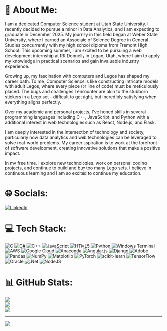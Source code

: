 # 💫 About Me:
I am a dedicated Computer Science student at Utah State University. I recently decided to pursue a minor in Data Analytics, and I am expecting to graduate in December 2025. My journey in this field began at Weber State University, where I earned an Associate of Science Degree in General Studies concurrently with my high school diploma from Fremont High School. This upcoming summer, I am excited to be pursuing a web development internship at RR Donnelly in Logan, Utah, where I aim to apply my knowledge in practical scenarios and gain invaluable industry experience.

Growing up, my fascination with computers and Legos has shaped my career path. To me, Computer Science is like constructing intricate models with adult Legos, where every piece (or line of code) must be meticulously placed. The bugs and challenges I encounter are akin to the stubborn stickers in a Lego set - difficult to get right, but incredibly satisfying when everything aligns perfectly.

Over my academic and personal projects, I've honed skills in several programming languages including C++, JavaScript, and Python with a additional interest in web technologies such as React, Node.js, and Flask.

I am deeply interested in the intersection of technology and society, particularly how data analytics and web technologies can be leveraged to solve real-world problems. My career aspiration is to work at the forefront of software development, creating innovative solutions that make a positive impact.

In my free time, I explore new technologies, work on personal coding projects, and continue to build and buy too many Lego sets. I believe in continuous learning and I am so excited to continue my education.


# 🌐 Socials:
[![LinkedIn](https://img.shields.io/badge/LinkedIn-%230077B5.svg?logo=linkedin&logoColor=white)](https://linkedin.com/in/rylei) 

# 💻 Tech Stack:
![C](https://img.shields.io/badge/c-%2300599C.svg?style=for-the-badge&logo=c&logoColor=white) ![C#](https://img.shields.io/badge/c%23-%23239120.svg?style=for-the-badge&logo=csharp&logoColor=white) ![C++](https://img.shields.io/badge/c++-%2300599C.svg?style=for-the-badge&logo=c%2B%2B&logoColor=white) ![JavaScript](https://img.shields.io/badge/javascript-%23323330.svg?style=for-the-badge&logo=javascript&logoColor=%23F7DF1E) ![HTML5](https://img.shields.io/badge/html5-%23E34F26.svg?style=for-the-badge&logo=html5&logoColor=white) ![Python](https://img.shields.io/badge/python-3670A0?style=for-the-badge&logo=python&logoColor=ffdd54) ![Windows Terminal](https://img.shields.io/badge/Windows%20Terminal-%234D4D4D.svg?style=for-the-badge&logo=windows-terminal&logoColor=white) ![AWS](https://img.shields.io/badge/AWS-%23FF9900.svg?style=for-the-badge&logo=amazon-aws&logoColor=white) ![Google Cloud](https://img.shields.io/badge/GoogleCloud-%234285F4.svg?style=for-the-badge&logo=google-cloud&logoColor=white) ![Anaconda](https://img.shields.io/badge/Anaconda-%2344A833.svg?style=for-the-badge&logo=anaconda&logoColor=white) ![Angular.js](https://img.shields.io/badge/angular.js-%23E23237.svg?style=for-the-badge&logo=angularjs&logoColor=white) ![Django](https://img.shields.io/badge/django-%23092E20.svg?style=for-the-badge&logo=django&logoColor=white) ![Adobe](https://img.shields.io/badge/adobe-%23FF0000.svg?style=for-the-badge&logo=adobe&logoColor=white) ![Pandas](https://img.shields.io/badge/pandas-%23150458.svg?style=for-the-badge&logo=pandas&logoColor=white) ![NumPy](https://img.shields.io/badge/numpy-%23013243.svg?style=for-the-badge&logo=numpy&logoColor=white) ![Matplotlib](https://img.shields.io/badge/Matplotlib-%23ffffff.svg?style=for-the-badge&logo=Matplotlib&logoColor=black) ![PyTorch](https://img.shields.io/badge/PyTorch-%23EE4C2C.svg?style=for-the-badge&logo=PyTorch&logoColor=white) ![scikit-learn](https://img.shields.io/badge/scikit--learn-%23F7931E.svg?style=for-the-badge&logo=scikit-learn&logoColor=white) ![TensorFlow](https://img.shields.io/badge/TensorFlow-%23FF6F00.svg?style=for-the-badge&logo=TensorFlow&logoColor=white) ![Oracle](https://img.shields.io/badge/Oracle-F80000?style=for-the-badge&logo=oracle&logoColor=white) ![.Net](https://img.shields.io/badge/.NET-5C2D91?style=for-the-badge&logo=.net&logoColor=white) ![NodeJS](https://img.shields.io/badge/node.js-6DA55F?style=for-the-badge&logo=node.js&logoColor=white)
# 📊 GitHub Stats:
![](https://github-readme-stats.vercel.app/api?username=rylei-m&theme=dark&hide_border=false&include_all_commits=false&count_private=false)<br/>
![](https://github-readme-streak-stats.herokuapp.com/?user=rylei-m&theme=dark&hide_border=false)<br/>
![](https://github-readme-stats.vercel.app/api/top-langs/?username=rylei-m&theme=dark&hide_border=false&include_all_commits=false&count_private=false&layout=compact)

---
[![](https://visitcount.itsvg.in/api?id=rylei&label=Profile%20Views&color=3&pretty=false)](https://visitcount.itsvg.in)

<!-- Proudly created with GPRM ( https://gprm.itsvg.in ) and VC ( https://visitcount.itsvg.in/ ) -->
